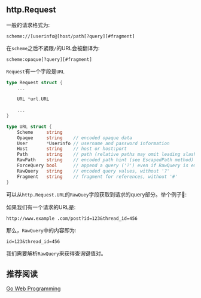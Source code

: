 ## http.Request


一般的请求格式为:

```
scheme://[userinfo@]host/path[?query][#fragment]
```

在`scheme`之后不紧跟`/`的URL会被翻译为:

```
scheme:opaque[?query][#fragment]
```

`Request`有一个字段是`URL`

```Go
type Request struct {
    ...
    
    URL *url.URL
    
    ...
}
```

```Go
type URL struct {
    Scheme     string
	Opaque     string    // encoded opaque data
	User       *Userinfo // username and password information
	Host       string    // host or host:port
	Path       string    // path (relative paths may omit leading slash)
	RawPath    string    // encoded path hint (see EscapedPath method)
	ForceQuery bool      // append a query ('?') even if RawQuery is empty
	RawQuery   string    // encoded query values, without '?'
	Fragment   string    // fragment for references, without '#'
}

```

可以从`http.Request.URL`的`RawQuey`字段获取到请求的query部分。举个例子🌰:

如果我们有一个请求的URL是:
```
http://www.example .com/post?id=123&thread_id=456
```
那么，`RawQuery`中的内容即为:

```
id=123&thread_id=456
```
 
我们需要解析`RawQuery`来获得查询键值对。

## 推荐阅读
[Go Web Programming](https://github.com/KeKe-Li/book/blob/master/Go/go-web-programming.pdf)
